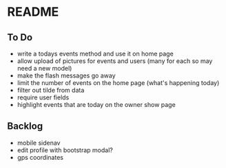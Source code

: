 # README

## To Do

- write a todays events method and use it on home page
- allow upload of pictures for events and users (many for each so may need a new model)
- make the flash messages go away
- limit the number of events on the home page (what's happening today)
- filter out tilde from data
- require user fields
- highlight events that are today on the owner show page

## Backlog

- mobile sidenav
- edit profile with bootstrap modal?
- gps coordinates
